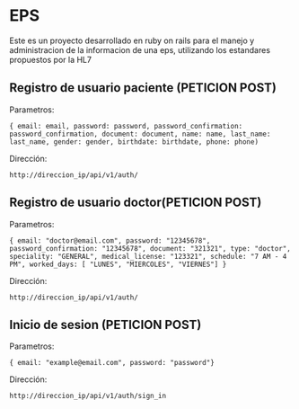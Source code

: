 # EPS

Este es un proyecto desarrollado en ruby on rails para el manejo y administracion de la informacion de una eps, utilizando los estandares propuestos por la HL7

## Registro de usuario paciente (PETICION POST)
Parametros:
```
{ email: email, password: password, password_confirmation: password_confirmation, document: document, name: name, last_name: last_name, gender: gender, birthdate: birthdate, phone: phone)
```
Dirección:
```
http://direccion_ip/api/v1/auth/
```
## Registro de usuario doctor(PETICION POST)
Parametros:
```
{ email: "doctor@email.com", password: "12345678", password_confirmation: "12345678", document: "321321", type: "doctor", speciality: "GENERAL", medical_license: "123321", schedule: "7 AM - 4 PM", worked_days: [ "LUNES", "MIERCOLES", "VIERNES"] }
```
Dirección:
```
http://direccion_ip/api/v1/auth/
```
## Inicio de sesion (PETICION POST)

Parametros:
```
{ email: "example@email.com", password: "password"}
```
Dirección:
```
http://direccion_ip/api/v1/auth/sign_in
```
